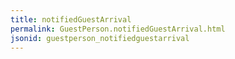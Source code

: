```yaml
---
title: notifiedGuestArrival
permalink: GuestPerson.notifiedGuestArrival.html
jsonid: guestperson_notifiedguestarrival
---
```

